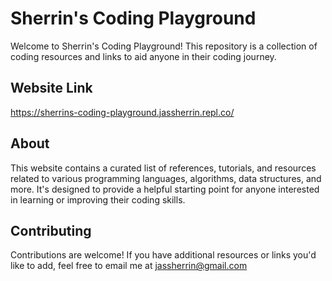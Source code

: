 # Sherrin's Coding Playground

Welcome to Sherrin's Coding Playground! This repository is a collection of coding resources and links to aid anyone in their coding journey.

## Website Link

https://sherrins-coding-playground.jassherrin.repl.co/

## About

This website contains a curated list of references, tutorials, and resources related to various programming languages, algorithms, data structures, and more. It's designed to provide a helpful starting point for anyone interested in learning or improving their coding skills.

## Contributing

Contributions are welcome! If you have additional resources or links you'd like to add, feel free to email me at jassherrin@gmail.com
